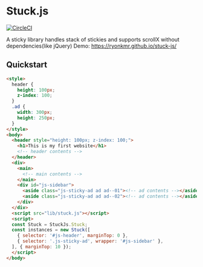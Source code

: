 # Stuck.js

[![CircleCI](https://circleci.com/gh/RyoNkmr/stuck-js/tree/master.svg?style=svg)](https://circleci.com/gh/RyoNkmr/stuck-js/tree/master)

A sticky library handles stack of stickies and supports scrollX without dependencies(like jQuery)
Demo: https://ryonkmr.github.io/stuck-js/

## Quickstart

```html
<style>
  header {
    height: 100px;
    z-index: 100;
  }
  .ad {
    width: 300px;
    height: 250px;
  }
</style>
<body>
  <header style="height: 100px; z-index: 100;">
    <h1>This is my first website</h1>
    <!-- header contents -->
  </header>
  <div>
    <main>
      <!-- main contents -->
    </main>
    <div id="js-sidebar">
      <aside class="js-sticky-ad ad ad--01"><!-- ad contents --></aside>
      <aside class="js-sticky-ad ad ad--02"><!-- ad contents --></aside>
    </div>
  </div>
  <script src="lib/stuck.js"></script>
  <script>
  const Stuck = StuckJs.Stuck;
  const instances = new Stuck([
    { selector: '#js-header', marginTop: 0 },
    { selector: '.js-sticky-ad', wrapper: '#js-sidebar' },
  ], { marginTop: 10 });
  </script>
</body>
```

